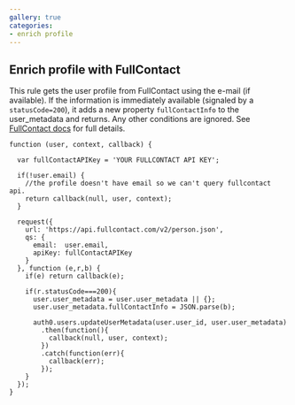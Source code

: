 ```yaml
---
gallery: true
categories:
- enrich profile
---
```

## Enrich profile with FullContact

This rule gets the user profile from FullContact using the e-mail (if available). If the information is immediately available (signaled by a `statusCode=200`), it adds a new property `fullContactInfo` to the user_metadata and returns. Any other conditions are ignored. See [FullContact docs](http://www.fullcontact.com/developer/docs/) for full details.

```
function (user, context, callback) {

  var fullContactAPIKey = 'YOUR FULLCONTACT API KEY';

  if(!user.email) {
    //the profile doesn't have email so we can't query fullcontact api.
    return callback(null, user, context);
  }

  request({
    url: 'https://api.fullcontact.com/v2/person.json',
    qs: {
      email:  user.email,
      apiKey: fullContactAPIKey
    }
  }, function (e,r,b) {
    if(e) return callback(e);

    if(r.statusCode===200){
      user.user_metadata = user.user_metadata || {};
      user.user_metadata.fullContactInfo = JSON.parse(b);
      
      auth0.users.updateUserMetadata(user.user_id, user.user_metadata)
        .then(function(){
          callback(null, user, context);
        })
        .catch(function(err){
          callback(err);
        });
    }
  });
}
```
